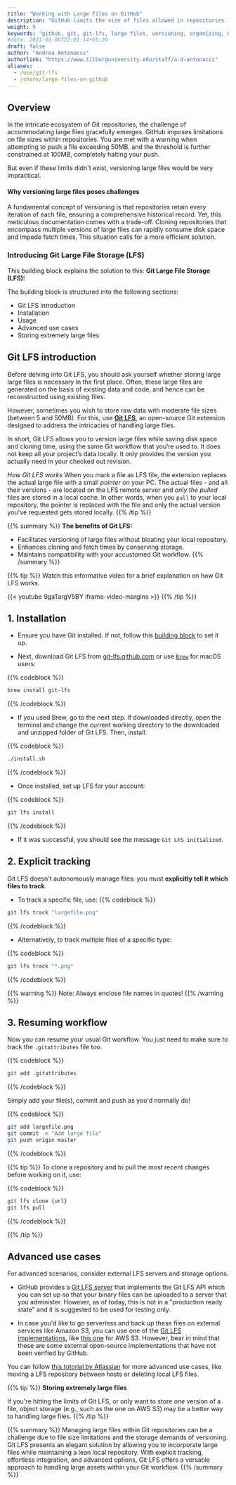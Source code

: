 ```yaml
---
title: "Working with Large Files on GitHub"
description: "GitHub limits the size of files allowed in repositories. Use Git LFS and upload large files to GitHub. Follow how to install, set up, and use Git LFS."
weight: 9
keywords: "github, git, git-lfs, large files, versioning, organizing, Git LFS, install, large, file, storage"
#date: 2021-01-06T22:01:14+05:30
draft: false
author: "Andrea Antonacci"
authorlink: "https://www.tilburguniversity.edu/staff/a-d-antonacci"
aliases:
  - /use/git-lfs
  - /share/large-files-on-github
---
```


## Overview

In the intricate ecosystem of Git repositories, the challenge of accommodating large files gracefully emerges. GitHub imposes limitations on file sizes within repositories. You are met with a warning when attempting to push a file exceeding 50MB, and the threshold is further constrained at 100MB, completely halting your push.

But even if these limits didn't exist, versioning large files would be very impractical. 

#### Why versioning large files poses challenges

A fundamental concept of versioning is that repositories retain every iteration of each file, ensuring a comprehensive historical record. Yet, this meticulous documentation comes with a trade-off. Cloning repositories that encompass multiple versions of large files can rapidly consume disk space and impede fetch times. This situation calls for a more efficient solution.

### Introducing Git Large File Storage (LFS)
This building block explains the solution to this: **Git Large File Storage (LFS)**! 

The building block is structured into the following sections:
- Git LFS introduction
- Installation
- Usage
- Advanced use cases
- Storing extremely large files

## Git LFS introduction

Before delving into Git LFS, you should ask yourself whether storing large large files is necessary in the first place. Often, these large files are generated on the basis of existing data and code, and hence can be reconstructed using existing files.

However, sometimes you wish to store raw data with moderate file sizes (between 5 and 50MB). For this, use **[Git LFS](https://git-lfs.github.com)**, an open-source Git extension designed to address the intricacies of handling large files. 

In short, Git LFS allows you to version large files while saving disk space and cloning time, using the same Git workflow that you’re used to. It does not keep all your project’s data locally. It only provides the version you actually need in your checked out revision.

*How Git LFS works*
When you mark a file as LFS file, the extension replaces the actual large file with a small *pointer* on your PC. The actual files - and all their versions - are located on the LFS remote server and *only the pulled* files are stored in a local cache. In other words, when you `pull` to your local repository, the pointer is replaced with the file and only the actual version you've requested gets stored locally.
{{% /tip %}}

{{% summary %}}
**The benefits of Git LFS:**

- Facilitates versioning of large files without bloating your local repository.
- Enhances cloning and fetch times by conserving storage.
- Maintains compatibility with your accustomed Git workflow.
{{% /summary %}}


{{% tip %}}
Watch this informative video for a brief explanation on how Git LFS works.

{{< youtube 9gaTargV5BY iframe-video-margins >}}
{{% /tip %}}


## 1. Installation 

- Ensure you have Git installed. If not, follow this [building block](/building-blocks/configure-your-computer/statistics-and-computation/git/) to set it up. 

- Next, download Git LFS from [git-lfs.github.com](https://git-lfs.github.com) or use [`Brew`](/building-blocks/configure-your-computer/automation-and-workflows/commandline/#mac-users) for macOS users:

{{% codeblock %}}
```bash
brew install git-lfs
```
{{% /codeblock %}}

- If you used Brew, go to the next step. If downloaded directly, open the terminal and change the current working directory to the downloaded and unzipped folder of Git LFS. Then, install:

{{% codeblock %}}
``` bash
./install.sh
```
{{% /codeblock %}}

- Once installed, set up LFS for your account:

{{% codeblock %}}
``` bash
git lfs install
```
{{% /codeblock %}}

- If it was successful, you should see the message ```Git LFS initialized```.

## 2. Explicit tracking

Git LFS doesn't autonomously manage files: you must **explicitly tell it which files to track**.

- To track a specific file, use:
{{% codeblock %}}
``` bash
git lfs track "largefile.png"
```
{{% /codeblock %}}

- Alternatively, to track multiple files of a specific type: 

{{% codeblock %}}
``` bash
git lfs track "*.png"
```
{{% /codeblock %}}

{{% warning %}}
Note: Always enclose file names in quotes!
{{% /warning %}}

## 3. Resuming workflow

Now you can resume your usual Git workflow. You just need to make sure to track the `.gitattributes` file too.

{{% codeblock %}}
``` bash
git add .gitattributes
```
{{% /codeblock %}}

Simply add your file(s), commit and push as you'd normally do!

{{% codeblock %}}
``` bash
git add largefile.png
git commit -m "Add large file"
git push origin master
```
{{% /codeblock %}}


{{% tip %}}
To clone a repository and to pull the most recent changes before working on it, use:

{{% codeblock %}}
``` bash
git lfs clone {url}
git lfs pull
```
{{% /codeblock %}}

{{% /tip %}}


## Advanced use cases

For advanced scenarios, consider external LFS servers and storage options. 

- GitHub provides a [Git LFS server](https://github.com/git-lfs/lfs-test-server) that implements the Git LFS API which you can set up so that your binary files can be uploaded to a server that you administer. However, as of today, this is not in a "production ready state" and it is suggested to be used for testing only.

- In case you'd like to go serverless and back up these files on external services like Amazon S3, you can use one of the [Git LFS implementations](https://github.com/git-lfs/git-lfs/wiki/Implementations), like [this one](https://github.com/meltingice/git-lfs-s3) for AWS S3. However, bear in mind that these are some external open-source implementations that have not been verified by GitHub.

You can follow [this tutorial by Atlassian](https://www.atlassian.com/git/tutorials/git-lfs) for more advanced use cases, like moving a LFS repository between hosts or deleting local LFS files.


{{% tip %}}
**Storing extremely large files**

If you're hitting the limits of Git LFS, or only want to store *one* version of a file, object storage (e.g., such as the one on AWS S3) may be a better way to handling large files.
{{% /tip %}}

{{% summary %}}
Managing large files within Git repositories can be a challenge due to file size limitations and the storage demands of versioning. Git LFS presents an elegant solution by allowing you to incorporate large files while maintaining a lean local repository. With explicit tracking, effortless integration, and advanced options, Git LFS offers a versatile approach to handling large assets within your Git workflow.
{{% /summary %}}

